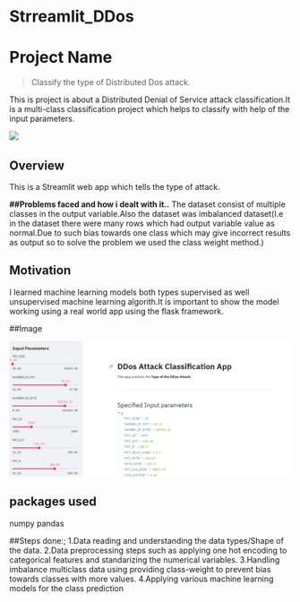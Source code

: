 # Strreamlit_DDos

# Project Name
> Classify the type of Distributed Dos attack.



This is project is about a Distributed Denial of Service attack classification.It is a multi-class classification project which helps to classify with help of the input parameters.


![](header.png)

## Overview
This is a Streamlit web app which tells  the  type  of  attack.


**##Problems faced and  how i dealt with it..**
The dataset consist of  multiple classes in the output variable.Also the dataset was imbalanced dataset(I.e in the dataset there were many  rows which had output variable value as normal.Due to such bias towards one class which may give incorrect results as output so to solve the problem we used the class weight method.)

## Motivation
I learned machine learning models both types supervised as well unsupervised machine learning algorith.It is important to show the model working using  a real world app using the flask framework.





##Image


![alt text](https://github.com/Amit9888/Strreamlit_DDos/blob/master/Capture.PNG?raw=true)


## packages used

numpy
pandas


##Steps done:;
1.Data reading and understanding the data types/Shape of the data.
2.Data preprocessing steps such as applying one hot encoding to categorical features and standarizing the numerical variables.
3.Handling imbalance multiclass data using providing class-weight to prevent bias towards classes with more values.
4.Applying various machine learning models for the class prediction


